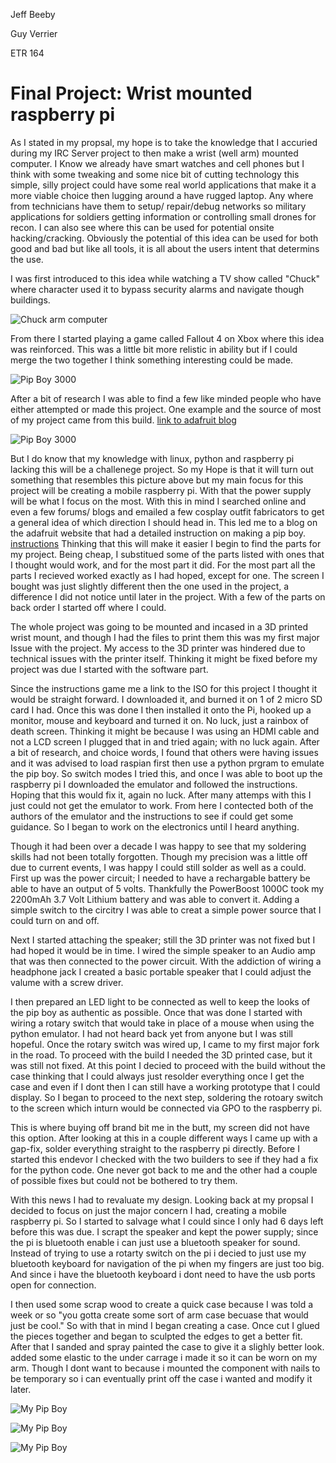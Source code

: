 Jeff Beeby

Guy Verrier

ETR 164


# Final Project: Wrist mounted raspberry pi

As I stated in my propsal, my hope is to take the knowledge that I accuried during my IRC Server project to then make a wrist (well arm) mounted computer. I Know we already have smart watches and cell phones but I think with some tweaking and some nice bit of cutting technology this simple, silly project could have some real world applications that make it a more viable choice then lugging around a have rugged laptop. Any where from technicians have them to setup/ repair/debug networks so military applications for soldiers getting information or controlling small drones for recon. I can also see where this can be used for potential onsite hacking/cracking. Obviously the potential of this idea can be used for both good and bad but like all tools, it is all about the users intent that determins the use.

I was first introduced to this idea while watching a TV show called "Chuck" where character used it to bypass security alarms and navigate though buildings.

![Chuck arm computer](https://github.com/jbeeby/Final/blob/master/chuck.png)

From there I started playing a game called Fallout 4 on Xbox where this idea was reinforced. This was a little bit more relistic in ability but if I could merge the two together I think something interesting could be made.

![Pip Boy 3000](https://github.com/jbeeby/Final/blob/master/Pip-Boy_3000.png)

After a bit of research I was able to find a few like minded people who have either attempted or made this project. One example and the source of most of my project came from this build. [link to adafruit blog](https://blog.adafruit.com/2014/12/03/pipboy-3000-arm-mounted-computer-wearablewednesday/)

![Pip Boy 3000](https://github.com/jbeeby/Final/blob/master/pipboyhope.jpg)

But I do know that my knowledge with linux, python and raspberry pi lacking this will be a challenege project. So my Hope is that it will turn out something that resembles this picture above but my main focus for this project will be creating a mobile raspberry pi. With that the power supply will be what I focus on the most.
With this in mind I searched online and even a few forums/ blogs and emailed a few cosplay outfit fabricators to get a general idea of which direction I should head in. This led me to a blog on the adafruit website that had a detailed instruction on making a pip boy.
[instructions](https://github.com/jbeeby/Final/blob/master/raspberry-pi-pipboy-3000.pdf)
Thinking that this will make it easier I begin to find the parts for my project. Being cheap, I substitued some of the parts listed with ones that I thought would work, and for the most part it did. For the most part all the parts I recieved worked exactly as I had hoped, except for one. The screen I bought was just slightly different then the one used in the project, a difference I did not notice until later in the project. With a few of the parts on back order I started off where I could.

The whole project was going to be mounted and incased in a 3D printed wrist mount, and though I had the files to print them this was my first major Issue with the project. My access to the 3D printer was hindered due to technical issues with the printer itself. Thinking it might be fixed before my project was due I started with the software part.

Since the instructions game me a link to the ISO for this project I thought it would be straight forward. I downloaded it, and burned it on 1 of 2 micro SD card I had. Once this was done I then installed it onto the Pi, hooked up a monitor, mouse and keyboard and turned it on. No luck, just a rainbox of death screen. Thinking it might be because I was using an HDMI cable and not a LCD screen I plugged that in and tried again; with no luck again. After a bit of research, and choice words, I found that others were having issues and it was advised to load raspian first then use a python prgram to emulate the pip boy. So switch modes I tried this, and once I was able to boot up the raspberry pi I downloaded the emulator and followed the instructions. Hoping that this would fix it, again no luck. After many attemps with this I just could not get the emulator to work. From here I contected both of the authors of the emulator and the instructions to see if could get some guidance. So I began to work on the electronics until I heard anything.

Though it had been over a decade I was happy to see that my soldering skills had not been totally forgotten. Though my precision was a little off due to current events, I was happy I could still solder as well as a could. First up was the power circuit; I needed to have a rechargable battery be able to have an output of 5 volts. Thankfully the PowerBoost 1000C took my 2200mAh 3.7 Volt Lithium battery and was able to convert it. Adding a simple switch to the circitry I was able to creat a simple power source that I could turn on and off.

Next I started attaching the speaker; still the 3D printer was not fixed but I had hoped it would be in time. I wired the simple speaker to an Audio amp that was then connected to the power circuit. With the addiction of wiring a headphone jack I created a basic portable speaker that I could adjust the valume with a screw driver. 

I then prepared an LED light to be connected as well to keep the looks of the pip boy as authentic as possible. Once that was done I started with wiring a rotary switch that would take in place of a mouse when using the python emulator. I had not heard back yet from anyone but I was still hopeful. Once the rotary switch was wired up, I came to my first major fork in the road. To proceed with the build I needed the 3D printed case, but it was still not fixed. At this point I decied to proceed with the build without the case thinking that I could always just resolder everything once I get the case and even if I dont then I can still have a working prototype that I could display. So I began to proceed to the next step, soldering the rotoary switch to the screen which inturn would be connected via GPO to the raspberry pi.

This is where buying off brand bit me in the butt, my screen did not have this option. After looking at this in a couple different ways I came up with a gap-fix, solder everything straight to the raspberry pi directly. Before I started this endevor I checked with the two builders to see if they had a fix for the python code. One never got back to me and the other had a couple of possible fixes but could not be bothered to try them. 

With this news I had to revaluate my design. Looking back at my propsal I decided to focus on just the major concern I had, creating a mobile raspberry pi. So I started to salvage what I could since I only had 6 days left before this was due. I scrapt the speaker and kept the power supply; since the pi is bluetooth enable i can just use a bluetooth speaker for sound. Instead of trying to use a rotarty switch on the pi i decied to just use my bluetooth keyboard for navigation of the pi when my fingers are just too big. And since i have the bluetooth keyboard i dont need to have the usb ports open for connection. 

I then used some scrap wood to create a quick case because I was told a week or so "you gotta create some sort of arm case becuase that would just be cool." So with that in mind I began creating a case. Once cut I glued the pieces together and began to sculpted the edges to get a better fit. After that I sanded and spray painted the case to give it a slighly better look. added some elastic to the under carrage i made it so it can be worn on my arm. Though I dont want to because i mounted the component with nails to be temporary so i can eventually print off the case i wanted and modify it later.

![My Pip Boy](https://github.com/jbeeby/Final/blob/master/f1.jpg)

![My Pip Boy](https://github.com/jbeeby/Final/blob/master/f2.jpg)

![My Pip Boy](https://github.com/jbeeby/Final/blob/master/f3.jpg)
